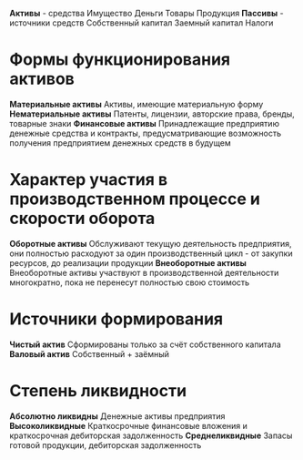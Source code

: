**Активы** - средства
	Имущество
	Деньги
	Товары
	Продукция
**Пассивы** - источники средств
	Собственный капитал
	Заемный капитал
	Налоги

# Формы функционирования активов
**Материальные активы**
	Активы, имеющие материальную форму
**Нематериальные активы**
	Патенты, лицензии, авторские права, бренды, товарные знаки
**Финансовые активы**
	Принадлежащие предприятию денежные средства и контракты, предусматривающие возможность получения предприятием денежных средств в будущем

# Характер участия в производственном процессе и скорости оборота
**Оборотные активы**
	Обслуживают текущую деятельность предприятия, они полностью расходуют за один производственный цикл - от закупки ресурсов, до реализации продукции
**Внеоборотные активы**
	Внеоборотные активы участвуют в производственной деятельности многократно, пока не перенесут полностью свою стоимость

# Источники формирования
**Чистый актив**
	Сформированы только за счёт собственного капитала
**Валовый актив**
	Собственный + заёмный

# Степень ликвидности
**Абсолютно ликвидны**
	Денежные активы предприятия
**Высоколиквидные**
	Краткосрочные финансовые вложения и краткосрочная дебиторская задолженность
**Среднеликвидные**
	Запасы готовой продукции, дебиторская задолженность